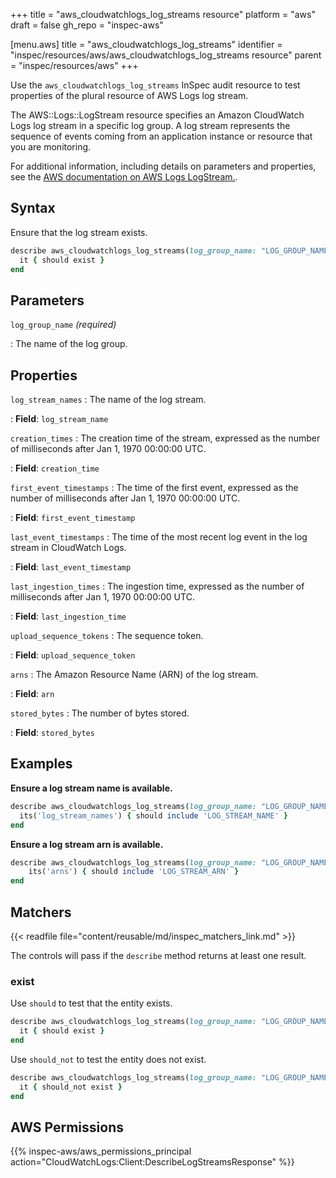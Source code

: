 +++
title = "aws_cloudwatchlogs_log_streams resource"
platform = "aws"
draft = false
gh_repo = "inspec-aws"

[menu.aws]
title = "aws_cloudwatchlogs_log_streams"
identifier = "inspec/resources/aws/aws_cloudwatchlogs_log_streams resource"
parent = "inspec/resources/aws"
+++

Use the `aws_cloudwatchlogs_log_streams` InSpec audit resource to test properties of the plural resource of AWS Logs log stream.

The AWS::Logs::LogStream resource specifies an Amazon CloudWatch Logs log stream in a specific log group. A log stream represents the sequence of events coming from an application instance or resource that you are monitoring.

For additional information, including details on parameters and properties, see the [AWS documentation on AWS Logs LogStream.](https://docs.aws.amazon.com/AWSCloudFormation/latest/UserGuide/aws-resource-logs-logstream.html).

## Syntax

Ensure that the log stream exists.

```ruby
describe aws_cloudwatchlogs_log_streams(log_group_name: "LOG_GROUP_NAME") do
  it { should exist }
end
```

## Parameters

`log_group_name` _(required)_

: The name of the log group.

## Properties

`log_stream_names`
: The name of the log stream.

: **Field**: `log_stream_name`

`creation_times`
: The creation time of the stream, expressed as the number of milliseconds after Jan 1, 1970 00:00:00 UTC.

: **Field**: `creation_time`

`first_event_timestamps`
: The time of the first event, expressed as the number of milliseconds after Jan 1, 1970 00:00:00 UTC.

: **Field**: `first_event_timestamp`

`last_event_timestamps`
: The time of the most recent log event in the log stream in CloudWatch Logs.

: **Field**: `last_event_timestamp`

`last_ingestion_times`
: The ingestion time, expressed as the number of milliseconds after Jan 1, 1970 00:00:00 UTC.

: **Field**: `last_ingestion_time`

`upload_sequence_tokens`
: The sequence token.

: **Field**: `upload_sequence_token`

`arns`
: The Amazon Resource Name (ARN) of the log stream.

: **Field**: `arn`

`stored_bytes`
: The number of bytes stored.

: **Field**: `stored_bytes`

## Examples

**Ensure a log stream name is available.**

```ruby
describe aws_cloudwatchlogs_log_streams(log_group_name: "LOG_GROUP_NAME") do
  its('log_stream_names') { should include 'LOG_STREAM_NAME' }
end
```

**Ensure a log stream arn is available.**

```ruby
describe aws_cloudwatchlogs_log_streams(log_group_name: "LOG_GROUP_NAME") do
    its('arns') { should include 'LOG_STREAM_ARN' }
end
```

## Matchers

{{< readfile file="content/reusable/md/inspec_matchers_link.md" >}}

The controls will pass if the `describe` method returns at least one result.

### exist

Use `should` to test that the entity exists.

```ruby
describe aws_cloudwatchlogs_log_streams(log_group_name: "LOG_GROUP_NAME") do
  it { should exist }
end
```

Use `should_not` to test the entity does not exist.

```ruby
describe aws_cloudwatchlogs_log_streams(log_group_name: "LOG_GROUP_NAME") do
  it { should_not exist }
end
```

## AWS Permissions

{{% inspec-aws/aws_permissions_principal action="CloudWatchLogs:Client:DescribeLogStreamsResponse" %}}
